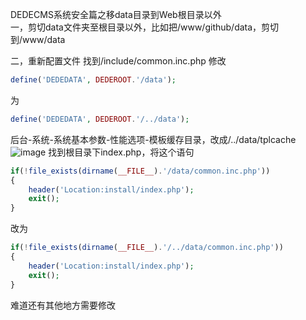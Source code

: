 DEDECMS系统安全篇之移data目录到Web根目录以外
<br/>
一，剪切data文件夹至根目录以外，比如把/www/github/data，剪切到/www/data

二，重新配置文件
找到/include/common.inc.php
修改
```php
define('DEDEDATA', DEDEROOT.'/data');
```
为
```php
define('DEDEDATA', DEDEROOT.'/../data');
```
后台-系统-系统基本参数-性能选项-模板缓存目录，改成/../data/tplcache
![image](https://raw.githubusercontent.com/luobo157/dedecms/main/11.dedecms%E5%AE%89%E5%85%A8%E8%AE%BE%E7%BD%AE/%E6%A8%A1%E6%9D%BF%E7%BC%93%E5%AD%98%E7%9B%AE%E5%BD%95.png)
找到根目录下index.php，将这个语句
```php
if(!file_exists(dirname(__FILE__).'/data/common.inc.php'))
{
    header('Location:install/index.php');
    exit();
}
```
改为
```php
if(!file_exists(dirname(__FILE__).'/../data/common.inc.php'))
{
    header('Location:install/index.php');
    exit();
}
```
难道还有其他地方需要修改



